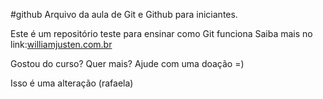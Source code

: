 #github
Arquivo da aula de Git e Github para iniciantes.

Este é um repositório teste para ensinar como Git funciona
Saiba mais no link:[williamjusten.com.br](http://willianjusten.com.br)

Gostou do curso? Quer mais? Ajude com uma doação =)

Isso é uma alteração (rafaela)